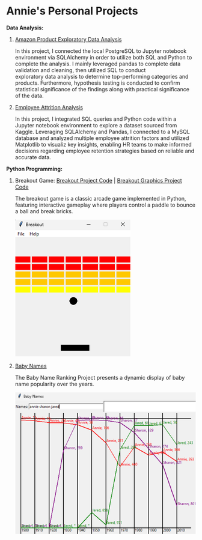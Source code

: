 
# Annie's Personal Projects

**Data Analysis:**
1. [Amazon Product Exploratory Data Analysis](https://github.com/anniecnchang/annie-personal-projects/blob/main/data-analysis/Amazon%20Products%20Exploratory%20Data%20Analysis.ipynb)

   In this project, I connected the local PostgreSQL to Jupyter notebook environment via SQLAlchemy in order to utilize both SQL and Python to complete the analysis. I mainly leveraged pandas to complete data validation and cleaning, then utilized SQL to conduct    
   exploratory data analysis to determine top-performing categories and products. Furthermore, hypothesis testing is conducted to confirm statistical significance of the findings along with practical significance of the data. 


2. [Employee Attrition Analysis](https://github.com/anniecnchang/annie-personal-projects/blob/main/data-analysis/Employee%20Attrition%20Analysis.ipynb)

   In this project, I integrated SQL queries and Python code within a Jupyter notebook environment to explore a dataset sourced from Kaggle. Leveraging SQLAlchemy and Pandas, I connected to a MySQL database and analyzed multiple employee attrition factors and utilized 
   Matplotlib to visualiz key insights, enabling HR teams to make informed decisions regarding employee retention strategies based on reliable and accurate data.

**Python Programming:**
1. Breakout Game: [Breakout Project Code](https://github.com/anniecnchang/annie-personal-projects/blob/main/python-programming/breakout.py) | [Breakout Graphics Project Code](https://github.com/anniecnchang/annie-personal-projects/blob/main/python-programming/breakoutgraphics.py)

   The breakout game is a classic arcade game implemented in Python, featuring interactive gameplay where players control a paddle to bounce a ball and break bricks.

   ![Image Alt Text](https://github.com/anniecnchang/annie-personal-projects/blob/main/python-programming/breakoutpic.png)

2. [Baby Names](https://github.com/anniecnchang/annie-personal-projects/blob/main/python-programming/babygraphics.py)

   The Baby Name Ranking Project presents a dynamic display of baby name popularity over the years.

   ![Image Alt Text](https://github.com/anniecnchang/annie-personal-projects/blob/main/python-programming/babynamespic.png)
